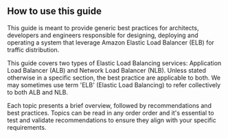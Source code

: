 ## How to use this guide

This guide is meant to provide generic best practices for architects, developers and engineers responsible for designing, deploying and operating a system that leverage Amazon Elastic Load Balancer (ELB) for traffic distribution.

This guide covers two types of Elastic Load Balancing services: Application Load Balancer (ALB) and Network Load Balancer (NLB). Unless stated otherwise in a specific section, the best practice are applicable to both. We may sometimes use term 'ELB' (Elastic Load Balancing) to refer collectively to both ALB and NLB.

Each topic presents a brief overview, followed by recommendations and best practices. Topics can be read in any order order   and it's essential to test and validate recommendations to ensure they align with your specific requirements.

